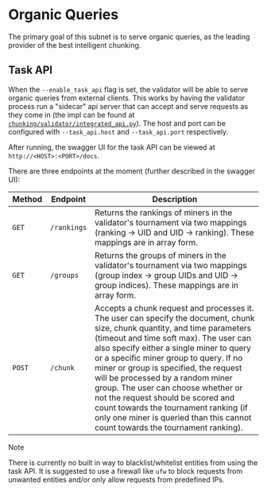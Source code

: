 # Organic Queries

The primary goal of this subnet is to serve organic queries, as the leading provider of the best intelligent chunking.

## Task API

When the `--enable_task_api` flag is set, the validator will be able to serve organic queries from external clients. This works by having the validator process run a "sidecar" api server
that can accept and serve requests as they come in (the impl can be found at [`chunking/validator/integrated_api.py`](../chunking/validator/integrated_api.py)). The host and port can be configured with `--task_api.host` and `--task_api.port` respectively.

After running, the swagger UI for the task API can be viewed at `http://<HOST>:<PORT>/docs`.

There are three endpoints at the moment (further described in the swagger UI):

| Method | Endpoint    | Description                                                                                                                                                                                                                                                                                                                                                                                                                                                                                                                                     |
| ------ | ----------- | ----------------------------------------------------------------------------------------------------------------------------------------------------------------------------------------------------------------------------------------------------------------------------------------------------------------------------------------------------------------------------------------------------------------------------------------------------------------------------------------------------------------------------------------------- |
| `GET`  | `/rankings` | Returns the rankings of miners in the validator's tournament via two mappings (ranking -> UID and UID -> ranking). These mappings are in array form.                                                                                                                                                                                                                                                                                                                                                                                            |
| `GET`  | `/groups`   | Returns the groups of miners in the validator's tournament via two mappings (group index -> group UIDs and UID -> group indices). These mappings are in array form.                                                                                                                                                                                                                                                                                                                                                                             |
| `POST` | `/chunk`    | Accepts a chunk request and processes it. The user can specify the document, chunk size, chunk quantity, and time parameters (timeout and time soft max). The user can also specify either a single miner to query or a specific miner group to query. If no miner or group is specified, the request will be processed by a random miner group. The user can choose whether or not the request should be scored and count towards the tournament ranking (if only one miner is queried than this cannot count towards the tournament ranking). |

> [!NOTE]
> There is currently no built in way to blacklist/whitelist entities from using the task API. It is suggested to use a firewall like `ufw` to block requests from unwanted entities and/or only allow requests from predefined IPs.
